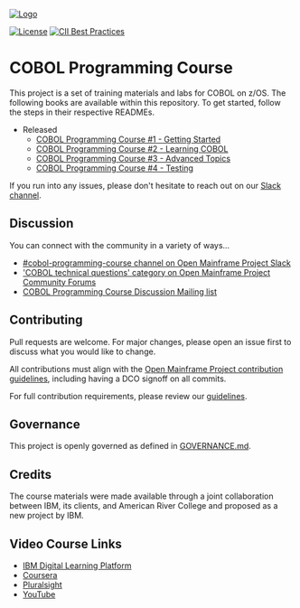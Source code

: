 [![Logo](https://raw.githubusercontent.com/openmainframeproject/artwork/main/projects/cobol-pc/horizontal/color/cobol-pc-horizontal-color.png)](https://www.openmainframeproject.org/projects/cobolprogrammingcourse)

[![License](https://img.shields.io/github/license/OpenMainframeProject/cobol-programming-course)](LICENSE)
[![CII Best Practices](https://bestpractices.coreinfrastructure.org/projects/4770/badge)](https://bestpractices.coreinfrastructure.org/projects/4770)

# COBOL Programming Course

This project is a set of training materials and labs for COBOL on z/OS. The following books are available within this repository. To get started, follow the steps in their respective READMEs.

- Released
    - [COBOL Programming Course #1 - Getting Started](COBOL%20Programming%20Course%20%231%20-%20Getting%20Started/README.md)
    - [COBOL Programming Course #2 - Learning COBOL](COBOL%20Programming%20Course%20%232%20-%20Learning%20COBOL/README.md)
    - [COBOL Programming Course #3 - Advanced Topics](COBOL%20Programming%20Course%20%233%20-%20Advanced%20Topics/README.md)
    - [COBOL Programming Course #4 - Testing](COBOL%20Programming%20Course%20%234%20-%20Testing/README.md)

If you run into any issues, please don't hesitate to reach out on our [Slack channel](https://openmainframeproject.slack.com).

## Discussion

You can connect with the community in a variety of ways...

- [#cobol-programming-course channel on Open Mainframe Project Slack](https://slack.openmainframeproject.org)
- ['COBOL technical questions' category on Open Mainframe Project Community Forums](https://community.openmainframeproject.org/c/cobol-technical-questions/16)
- [COBOL Programming Course Discussion Mailing list](https://lists.openmainframeproject.org/g/cobol-course-discussion)

## Contributing

Pull requests are welcome. For major changes, please open an issue first to discuss what you would like to change.

All contributions must align with the [Open Mainframe Project contribution guidelines](https://github.com/openmainframeproject/tac/blob/master/process/contribution_guidelines.md), including having a DCO signoff on all commits.

For full contribution requirements, please review our [guidelines](CONTRIBUTING.md).

## Governance

This project is openly governed as defined in [GOVERNANCE.md](GOVERNANCE.md).

## Credits

The course materials were made available through a joint collaboration between IBM, its clients, and American River College and proposed as a new project by IBM.

## Video Course Links

- [IBM Digital Learning Platform](https://learn.ibm.com/course/view.php?id=7552)
- [Coursera](https://www.coursera.org/learn/cobol-programming-vscode?)
- [Pluralsight](https://www.pluralsight.com/courses/learning-cobol-programming-vscode)
- [YouTube](https://www.youtube.com/watch?v=RdMAEdGvtLA)
